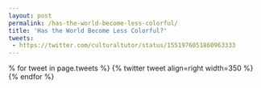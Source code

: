 ```yaml
---
layout: post
permalink: /has-the-world-become-less-colorful/
title: 'Has the World Become Less Colorful?'
tweets:
 - https://twitter.com/culturaltutor/status/1551976051860963333
---
```


% for tweet in page.tweets %}
  {% twitter tweet align=right width=350 %}
{% endfor %}